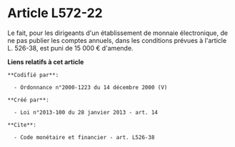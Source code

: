 # Article L572-22

Le fait, pour les dirigeants d'un établissement de monnaie électronique, de ne pas publier les comptes annuels, dans les
conditions prévues à l'article L. 526-38, est puni de 15 000 € d'amende.

**Liens relatifs à cet article**

	**Codifié par**:

	  - Ordonnance n°2000-1223 du 14 décembre 2000 (V)

	**Créé par**:

	  - Loi n°2013-100 du 28 janvier 2013 - art. 14

	**Cite**:

	  - Code monétaire et financier - art. L526-38

